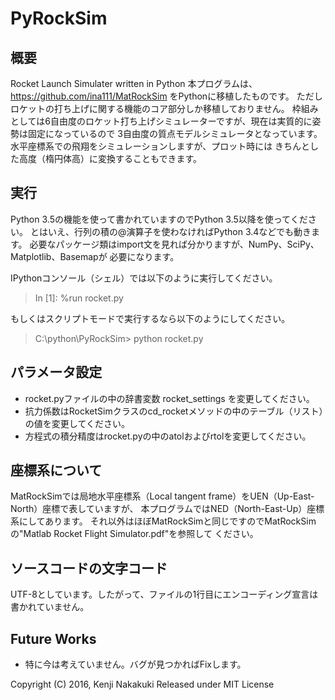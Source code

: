 # PyRockSim

## 概要
Rocket Launch Simulater written in Python
本プログラムは、https://github.com/ina111/MatRockSim をPythonに移植したものです。
ただしロケットの打ち上げに関する機能のコア部分しか移植しておりません。
枠組みとしては6自由度のロケット打ち上げシミュレーターですが、現在は実質的に姿勢は固定になっているので
3自由度の質点モデルシミュレータとなっています。水平座標系での飛翔をシミュレーションしますが、プロット時には
きちんとした高度（楕円体高）に変換することもできます。

## 実行
Python 3.5の機能を使って書かれていますのでPython 3.5以降を使ってください。
とはいえ、行列の積の@演算子を使わなければPython 3.4などでも動きます。
必要なパッケージ類はimport文を見れば分かりますが、NumPy、SciPy、Matplotlib、Basemapが
必要になります。

IPythonコンソール（シェル）では以下のように実行してください。

> In [1]: %run rocket.py

もしくはスクリプトモードで実行するなら以下のようにしてください。

> C:\python\PyRockSim> python rocket.py


## パラメータ設定
- rocket.pyファイルの中の辞書変数 rocket_settings を変更してください。
- 抗力係数はRocketSimクラスのcd_rocketメソッドの中のテーブル（リスト）の値を変更してください。
- 方程式の積分精度はrocket.pyの中のatolおよびrtolを変更してください。

## 座標系について
MatRockSimでは局地水平座標系（Local tangent frame）をUEN（Up-East-North）座標で表していますが、
本プログラムではNED（North-East-Up）座標系にしてあります。
それ以外はほぼMatRockSimと同じですのでMatRockSimの"Matlab Rocket Flight Simulator.pdf"を参照して
ください。

## ソースコードの文字コード
UTF-8としています。したがって、ファイルの1行目にエンコーディング宣言は書かれていません。

## Future Works
- 特に今は考えていません。バグが見つかればFixします。

Copyright (C) 2016, Kenji Nakakuki
Released under MIT License
